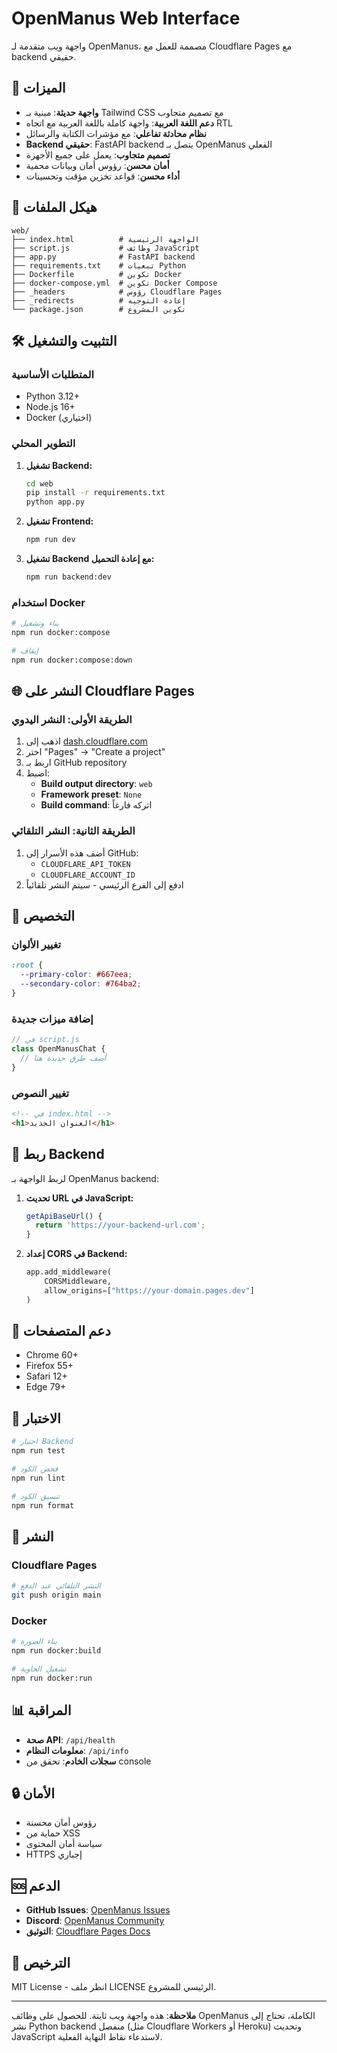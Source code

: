 # OpenManus Web Interface

واجهة ويب متقدمة لـ OpenManus، مصممة للعمل مع Cloudflare Pages مع backend حقيقي.

## 🚀 الميزات

- **واجهة حديثة**: مبنية بـ Tailwind CSS مع تصميم متجاوب
- **دعم اللغة العربية**: واجهة كاملة باللغة العربية مع اتجاه RTL
- **نظام محادثة تفاعلي**: مع مؤشرات الكتابة والرسائل
- **Backend حقيقي**: FastAPI backend يتصل بـ OpenManus الفعلي
- **تصميم متجاوب**: يعمل على جميع الأجهزة
- **أمان محسن**: رؤوس أمان وبيانات محمية
- **أداء محسن**: قواعد تخزين مؤقت وتحسينات

## 📁 هيكل الملفات

```
web/
├── index.html          # الواجهة الرئيسية
├── script.js           # وظائف JavaScript
├── app.py              # FastAPI backend
├── requirements.txt    # تبعيات Python
├── Dockerfile          # تكوين Docker
├── docker-compose.yml  # تكوين Docker Compose
├── _headers            # رؤوس Cloudflare Pages
├── _redirects          # إعادة التوجيه
└── package.json        # تكوين المشروع
```

## 🛠️ التثبيت والتشغيل

### المتطلبات الأساسية

- Python 3.12+
- Node.js 16+
- Docker (اختياري)

### التطوير المحلي

1. **تشغيل Backend:**
   ```bash
   cd web
   pip install -r requirements.txt
   python app.py
   ```

2. **تشغيل Frontend:**
   ```bash
   npm run dev
   ```

3. **تشغيل Backend مع إعادة التحميل:**
   ```bash
   npm run backend:dev
   ```

### استخدام Docker

```bash
# بناء وتشغيل
npm run docker:compose

# إيقاف
npm run docker:compose:down
```

## 🌐 النشر على Cloudflare Pages

### الطريقة الأولى: النشر اليدوي

1. اذهب إلى [dash.cloudflare.com](https://dash.cloudflare.com)
2. اختر "Pages" → "Create a project"
3. اربط بـ GitHub repository
4. اضبط:
   - **Build output directory**: `web`
   - **Framework preset**: `None`
   - **Build command**: اتركه فارغاً

### الطريقة الثانية: النشر التلقائي

1. أضف هذه الأسرار إلى GitHub:
   - `CLOUDFLARE_API_TOKEN`
   - `CLOUDFLARE_ACCOUNT_ID`
2. ادفع إلى الفرع الرئيسي - سيتم النشر تلقائياً

## 🔧 التخصيص

### تغيير الألوان
```css
:root {
  --primary-color: #667eea;
  --secondary-color: #764ba2;
}
```

### إضافة ميزات جديدة
```javascript
// في script.js
class OpenManusChat {
  // أضف طرق جديدة هنا
}
```

### تغيير النصوص
```html
<!-- في index.html -->
<h1>العنوان الجديد</h1>
```

## 🔌 ربط Backend

لربط الواجهة بـ OpenManus backend:

1. **تحديث URL في JavaScript:**
   ```javascript
   getApiBaseUrl() {
     return 'https://your-backend-url.com';
   }
   ```

2. **إعداد CORS في Backend:**
   ```python
   app.add_middleware(
       CORSMiddleware,
       allow_origins=["https://your-domain.pages.dev"]
   )
   ```

## 📱 دعم المتصفحات

- Chrome 60+
- Firefox 55+
- Safari 12+
- Edge 79+

## 🧪 الاختبار

```bash
# اختبار Backend
npm run test

# فحص الكود
npm run lint

# تنسيق الكود
npm run format
```

## 🚀 النشر

### Cloudflare Pages
```bash
# النشر التلقائي عند الدفع
git push origin main
```

### Docker
```bash
# بناء الصورة
npm run docker:build

# تشغيل الحاوية
npm run docker:run
```

## 📊 المراقبة

- **صحة API**: `/api/health`
- **معلومات النظام**: `/api/info`
- **سجلات الخادم**: تحقق من console

## 🔒 الأمان

- رؤوس أمان محسنة
- حماية من XSS
- سياسة أمان المحتوى
- HTTPS إجباري

## 🆘 الدعم

- **GitHub Issues**: [OpenManus Issues](https://github.com/FoundationAgents/OpenManus/issues)
- **Discord**: [OpenManus Community](https://discord.gg/DYn29wFk9z)
- **التوثيق**: [Cloudflare Pages Docs](https://developers.cloudflare.com/pages)

## 📄 الترخيص

MIT License - انظر ملف LICENSE الرئيسي للمشروع.

---

**ملاحظة**: هذه واجهة ويب ثابتة. للحصول على وظائف OpenManus الكاملة، تحتاج إلى نشر Python backend منفصل (مثل Cloudflare Workers أو Heroku) وتحديث JavaScript لاستدعاء نقاط النهاية الفعلية.